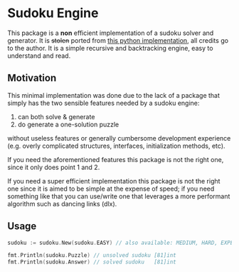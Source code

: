 # Sudoku Engine
This package is a **non** efficient implementation of a sudoku solver and generator. It is ~~stolen~~ ported from [this python implementation](https://www.101computing.net/sudoku-generator-algorithm/), all credits go to the author. It is a simple recursive and backtracking engine, easy to understand and read.

## Motivation
This minimal implementation was done due to the lack of a package that simply has the two sensible features needed by a sudoku engine: 
1. can both solve & generate 
2. do generate a one-solution puzzle  

without useless features or generally cumbersome development experience (e.g. overly complicated structures, interfaces, initialization methods, etc).

If you need the aforementioned features this package is not the right one, since it only does point 1 and 2.

If you need a super efficient implementation this package is not the right one since it is aimed to be simple at the expense of speed; if you need something like that you can use/write one that leverages a more performant algorithm such as dancing links (dlx).

## Usage
```go
sudoku := sudoku.New(sudoku.EASY) // also available: MEDIUM, HARD, EXPERT

fmt.Println(sudoku.Puzzle) // unsolved sudoku [81]int
fmt.Println(sudoku.Answer) // solved sudoku   [81]int
```
